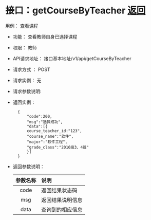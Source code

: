 # 接口：getCourseByTeacher  [返回](../README.md)
用例： [查看课程](../用例/查看课程.md)

- 功能：
    查看教师自身已选择课程
- 权限：
    教师  
    
- API请求地址： 
    接口基本地址/v1/api/getCourseByTeacher

- 请求方式 ：
    POST

- 请求实例：
    无
        
- 请求参数说明:        

  
- 返回实例：

        { 
            "code":200,
            "msg":"选择成功",
            "data":[{
            course_teacher_id:"123",
            "course_name":"软件",
            "major":"软件工程",
            "grade_class":"2016级3、4班"
            }]   
        }
 
- 返回参数说明：    
 
  |参数名称|说明|
  |:---------:|:--------------------------------------------------------|      
  |code|返回结果状态码|
  |msg|返回结果说明信息|
  |data|查询到的相应信息|
